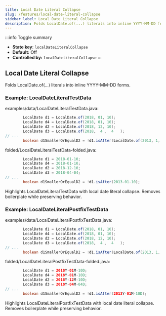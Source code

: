```yaml
---
title: Local Date Literal Collapse
slug: /features/local-date-literal-collapse
sidebar_label: Local Date Literal Collapse
description: Folds LocalDate.of(...) literals into inline YYYY-MM-DD forms.
---
```


:::info Toggle summary
- **State key:** `localDateLiteralCollapse`
- **Default:** Off
- **Controlled by:** `localDateLiteralCollapse`
:::

## Local Date Literal Collapse
Folds LocalDate.of(...) literals into inline YYYY-MM-DD forms.

### Example: LocalDateLiteralTestData

examples/data/LocalDateLiteralTestData.java:
```java
        LocalDate d1 = LocalDate.of(2018, 01, 10);
        LocalDate d4 = LocalDate.of(2018, 01, 10);
        LocalDate d2 = LocalDate.of(2018, 12, 10);
        LocalDate d3 = LocalDate.of(2018,  4 ,  4   );
// ...
        boolean d1SmallerOrEqualD2 = !d1.isAfter(LocalDate.of(2013, 1, 10));
```

folded/LocalDateLiteralTestData-folded.java:
```java
        LocalDate d1 = 2018-01-10;
        LocalDate d4 = 2018-01-10;
        LocalDate d2 = 2018-12-10;
        LocalDate d3 = 2018-04-04;
// ...
        boolean d1SmallerOrEqualD2 = !d1.isAfter(2013-01-10);
```

Highlights LocalDateLiteralTestData with local date literal collapse.
Removes boilerplate while preserving behavior.

### Example: LocalDateLiteralPostfixTestData

examples/data/LocalDateLiteralPostfixTestData.java:
```java
        LocalDate d1 = LocalDate.of(2018, 01, 10);
        LocalDate d4 = LocalDate.of(2018, 01, 10);
        LocalDate d2 = LocalDate.of(2018, 12, 10);
        LocalDate d3 = LocalDate.of(2018,  4 ,  4   );
// ...
        boolean d1SmallerOrEqualD2 = !d1.isAfter(LocalDate.of(2013, 1, 10));
```

folded/LocalDateLiteralPostfixTestData-folded.java:
```java
        LocalDate d1 = 2018Y-01M-10D;
        LocalDate d4 = 2018Y-01M-10D;
        LocalDate d2 = 2018Y-12M-10D;
        LocalDate d3 = 2018Y-04M-04D;
// ...
        boolean d1SmallerOrEqualD2 = !d1.isAfter(2013Y-01M-10D);
```

Highlights LocalDateLiteralPostfixTestData with local date literal collapse.
Removes boilerplate while preserving behavior.
